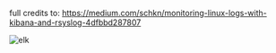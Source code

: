 full credits to: https://medium.com/schkn/monitoring-linux-logs-with-kibana-and-rsyslog-4dfbbd287807

![elk](https://github.com/user-attachments/assets/09e8a70f-fa01-407f-8417-8565461be8bd)

